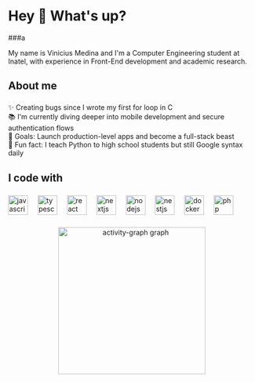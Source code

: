 <h1 align="left">Hey 👋 What's up?</h1>

###a

<p align="left">My name is Vinicius Medina and I'm a Computer Engineering student at Inatel, with experience in Front-End development and academic research.</p>

###

<h2 align="left">About me</h2>

###

<p align="left">✨ Creating bugs since I wrote my first for loop in C<br>📚 I'm currently diving deeper into mobile development and secure authentication flows<br>🎯 Goals: Launch production-level apps and become a full-stack beast<br>🎲 Fun fact: I teach Python to high school students but still Google syntax daily</p>

###

<h2 align="left">I code with</h2>

###

<div align="left">
  <img src="https://cdn.jsdelivr.net/gh/devicons/devicon/icons/javascript/javascript-original.svg" height="40" alt="javascript logo"  />
  <img width="12" />
  <img src="https://cdn.jsdelivr.net/gh/devicons/devicon/icons/typescript/typescript-original.svg" height="40" alt="typescript logo"  />
  <img width="12" />
  <img src="https://cdn.jsdelivr.net/gh/devicons/devicon/icons/react/react-original.svg" height="40" alt="react logo"  />
  <img width="12" />
  <img src="https://cdn.jsdelivr.net/gh/devicons/devicon/icons/nextjs/nextjs-original.svg" height="40" alt="nextjs logo"  />
  <img width="12" />
  <img src="https://cdn.jsdelivr.net/gh/devicons/devicon/icons/nodejs/nodejs-original.svg" height="40" alt="nodejs logo"  />
  <img width="12" />
  <img src="https://cdn.jsdelivr.net/gh/devicons/devicon/icons/nestjs/nestjs-original.svg" height="40" alt="nestjs logo"  />
  <img width="12" />
  <img src="https://cdn.jsdelivr.net/gh/devicons/devicon/icons/docker/docker-original.svg" height="40" alt="docker logo"  />
  <img width="12" />
  <img src="https://cdn.jsdelivr.net/gh/devicons/devicon/icons/php/php-original.svg" height="40" alt="php logo"  />
</div>

###

<div align="center">
  <img src="https://github-readme-activity-graph.vercel.app/graph?username=Psychovv&radius=16&theme=react&area=true&order=5" height="300" alt="activity-graph graph"  />
</div>

###

